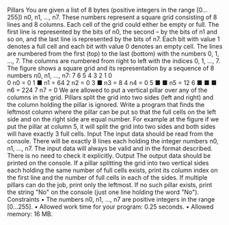 Pillars
You are given a list of 8 bytes (positive integers in the range [0…255]) n0, n1, …, n7. These numbers represent a square grid consisting of 8 lines and 8 columns. Each cell of the grid could either be empty or full. The first line is represented by the bits of n0, the second – by the bits of n1 and so on, and the last line is represented by the bits of n7. Each bit with value 1 denotes a full cell and each bit with value 0 denotes an empty cell. The lines are numbered from the first (top) to the last (bottom) with the numbers 0, 1, …, 7. The columns are numbered from right to left with the indices 0, 1, …, 7. The figure shows a square grid and its representation by a sequence of 8 numbers n0, n1, …, n7:
	7	6	5	4	3	2	1	0	
0									n0 = 0
1		■							n1 = 64
2									n2 = 0
3					■				n3 = 8
4									n4 = 0
5					■	■			n5 = 12
6	■	■	■						n6 = 224
7									n7 = 0
We are allowed to put a vertical pillar over any of the columns in the grid. Pillars split the grid into two sides (left and right) and the column holding the pillar is ignored. Write a program that finds the leftmost column where the pillar can be put so that the full cells on the left side and on the right side are equal number. For example at the figure if we put the pillar at column 5, it will split the grid into two sides and both sides will have exactly 3 full cells.
Input
The input data should be read from the console.
There will be exactly 8 lines each holding the integer numbers n0, n1, …, n7.
The input data will always be valid and in the format described. There is no need to check it explicitly.
Output
The output data should be printed on the console.
If a pillar splitting the grid into two vertical sides each holding the same number of full cells exists, print its column index on the first line and the number of full cells in each of the sides. If multiple pillars can do the job, print only the leftmost. If no such pillar exists, print the string "No" on the console (just one line holding the word "No").
Constraints
•	The numbers n0, n1, …, n7 are positive integers in the range [0…255].
•	Allowed work time for your program: 0.25 seconds.
•	Allowed memory: 16 MB.
